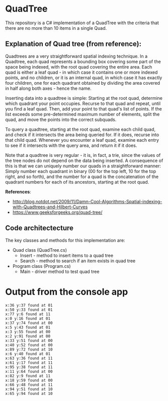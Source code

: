 # QuadTree
This repository is a C# implementation of a QuadTree with the criteria that there are no more than 10 items in a single Quad.

## Explanation of Quad tree (from reference):
Quadtrees are a very straightforward spatial indexing technique. In a Quadtree, each quad represents a bounding box covering some part of the space being indexed, with the root quad covering the entire area. Each quad is either a leaf quad - in which case it contains one or more indexed points, and no children, or it is an internal quad, in which case it has exactly four children, one for each quadrant obtained by dividing the area covered in half along both axes - hence the name.

Inserting data into a quadtree is simple: Starting at the root quad, determine which quadrant your point occupies. Recurse to that quad and repeat, until you find a leaf quad. Then, add your point to that quad's list of points. If the list exceeds some pre-determined maximum number of elements, split the quad, and move the points into the correct subquads.

To query a quadtree, starting at the root quad, examine each child quad, and check if it intersects the area being queried for. If it does, recurse into that child quad. Whenever you encounter a leaf quad, examine each entry to see if it intersects with the query area, and return it if it does.

Note that a quadtree is very regular - it is, in fact, a trie, since the values of the tree nodes do not depend on the data being inserted. A consequence of this is that we can uniquely number our quads in a straightforward manner: Simply number each quadrant in binary (00 for the top left, 10 for the top right, and so forth), and the number for a quad is the concatenation of the quadrant numbers for each of its ancestors, starting at the root quad.

**References**:
* http://blog.notdot.net/2009/11/Damn-Cool-Algorithms-Spatial-indexing-with-Quadtrees-and-Hilbert-Curves
* https://www.geeksforgeeks.org/quad-tree/

## Code architectecture
The key classes and methods for this implementation are:
* Quad class (QuadTree.cs)
  - Insert - method to insert items to a quad tree
  - Search - method to search if an item exists in quad tree
* Program class (Program.cs)
  - Main - driver method to test quad tree

# Output from the console app
    x:36 y:37 found at 01
    x:50 y:33 found at 01
    x:77 y:6 found at 11
    x:0 y:16 found at 01
    x:37 y:74 found at 00
    x:5 y:43 found at 01
    x:3 y:55 found at 00
    x:2 y:91 found at 00
    x:33 y:51 found at 00
    x:40 y:52 found at 00
    x:89 y:72 found at 10
    x:6 y:40 found at 01
    x:63 y:36 found at 11
    x:61 y:17 found at 11
    x:95 y:38 found at 11
    x:11 y:64 found at 00
    x:82 y:9 found at 11
    x:18 y:59 found at 00
    x:66 y:48 found at 11
    x:94 y:51 found at 10
    x:65 y:94 found at 10
